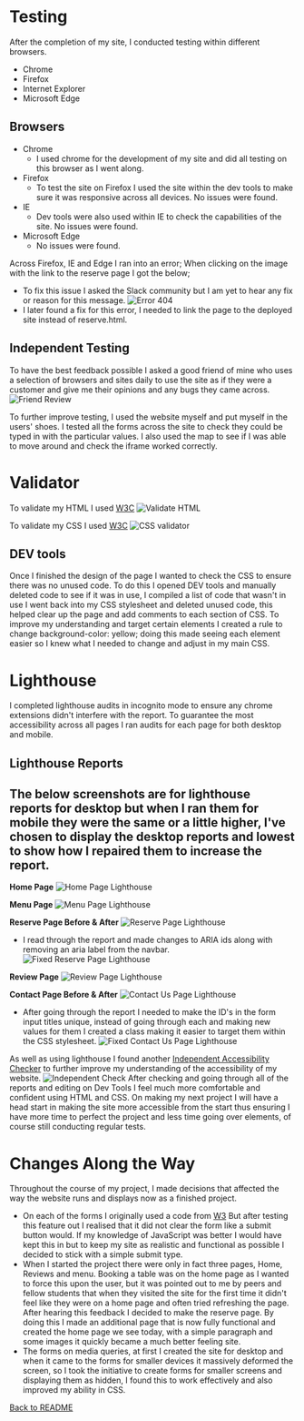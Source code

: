 # Testing 
After the completion of my site, I conducted testing within different browsers.
- Chrome
- Firefox 
- Internet Explorer 
- Microsoft Edge 

## Browsers 
- Chrome 
  - I used chrome for the development of my site and did all testing on this browser as I went along. 
- Firefox 
  - To test the site on Firefox I used the site within the dev tools to make sure it was responsive across all devices. No issues were found.
- IE 
  - Dev tools were also used within IE to check the capabilities of the site. No issues were found.
- Microsoft Edge 
  - No issues were found. 

Across Firefox, IE and Edge I ran into an error; When clicking on the image with the link to the reserve page I got the below; 
- To fix this issue I asked the Slack community but I am yet to hear any fix or reason for this message. 
![Error 404](assets/docs/images/error-display.png) 
- I later found a fix for this error, I needed to link the page to the deployed site instead of reserve.html.  

## Independent Testing 
To have the best feedback possible I asked a good friend of mine who uses a selection of browsers and sites daily to use the site as if they were a customer and give me their opinions and any bugs they came across. 
![Friend Review](assets/docs/images/friend-review.png)

To further improve testing, I used the website myself and put myself in the users' shoes. I tested all the forms across the site to check they could be typed in with the particular values. I also used the map to see if I was able to move around and check the iframe worked correctly. 



# Validator 
To validate my HTML I used [W3C](https://validator.w3.org/) 
![Validate HTML](assets/docs/images/html-validate.png)

To validate my CSS I used [W3C](https://jigsaw.w3.org/css-validator/)
![CSS validator](assets/docs/images/css-validate.png)

## DEV tools
Once I finished the design of the page I wanted to check the CSS to ensure there was no unused code. To do this I opened DEV tools and manually deleted code to see if it was in use, I compiled a list of code that wasn't in use I went back into my CSS stylesheet and deleted unused code, this helped clear up the page and add comments to each section of CSS. 
To improve my understanding and target certain elements I created a rule to change background-color: yellow; doing this made seeing each element easier so I knew what I needed to change and adjust in my main CSS. 

# Lighthouse 
I completed lighthouse audits in incognito mode to ensure any chrome extensions didn't interfere with the report.
To guarantee the most accessibility across all pages I ran audits for each page for both desktop and mobile. 

## Lighthouse Reports
The below screenshots are for lighthouse reports for desktop but when I ran them for mobile they were the same or a little higher, I've chosen to display the desktop reports and lowest to show how I repaired them to increase the report. 
--- 

**Home Page**
![Home Page Lighthouse](/assets/docs/images/index.lighthouse.png)

**Menu Page**
![Menu Page Lighthouse](/assets/docs/images/menu.lighthouse.png)

**Reserve Page Before & After**
![Reserve Page Lighthouse](/assets/docs/images/reserve.lighthouse.png)
  - I read through the report and made changes to ARIA ids along with removing an aria label from the navbar. 
![Fixed Reserve Page Lighthouse](/assets/docs/images/fix.reserve.lighthouse.png)

**Review Page** 
![Review Page Lighthouse](/assets/docs/images/reviews.lighthouse.png)

**Contact Page Before & After**
![Contact Us Page Lighthouse](/assets/docs/images/contact.lighthouse.png)
  - After going through the report I needed to make the ID's in the form input titles unique, instead of going through each and making new values for them I created a class making it easier to target them within the CSS stylesheet.
![Fixed Contact Us Page Lighthouse](/assets/docs/images/new.contact.lighthouse.png)

As well as using lighthouse I found another [Independent Accessibility Checker](https://www.siteimprove.com/) to further improve my understanding of the accessibility of my website. 
![Independent Check](assets/docs/images/self-check.png)
After checking and going through all of the reports and editing on Dev Tools I feel much more comfortable and confident using HTML and CSS. On making my next project I will have a head start in making the site more accessible from the start thus ensuring I have more time to perfect the project and less time going over elements, of course still conducting regular tests.

# Changes Along the Way 
Throughout the course of my project, I made decisions that affected the way the website runs and displays now as a finished project. 
- On each of the forms I originally used a code from [W3](https://www.w3schools.com/html/tryit.asp?filename=tryhtml_input_button) But after testing this feature out I realised that it did not clear the form like a submit button would. If my knowledge of JavaScript was better I would have kept this in but to keep my site as realistic and functional as possible I decided to stick with a simple submit type. 
- When I started the project there were only in fact three pages, Home, Reviews and menu. Booking a table was on the home page as I wanted to force this upon the user, but it was pointed out to me by peers and fellow students that when they visited the site for the first time it didn't feel like they were on a home page and often tried refreshing the page. After hearing this feedback I decided to make the reserve page. By doing this I made an additional page that is now fully functional and created the home page we see today, with a simple paragraph and some images it quickly became a much better feeling site. 
- The forms on media queries, at first I created the site for desktop and when it came to the forms for smaller devices it massively deformed the screen, so I took the initiative to create forms for smaller screens and displaying them as hidden, I found this to work effectively and also improved my ability in CSS. 


 [Back to README](/README.md) 





    